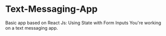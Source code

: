 # Text-Messaging-App
Basic app based on React Js: Using State with Form Inputs You're working on a text messaging app.
